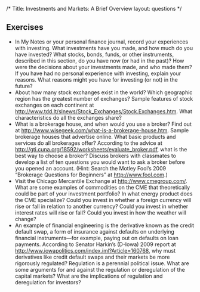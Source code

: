 /*
Title: Investments and Markets: A Brief Overview
layout: questions
*/

## Exercises

- In My Notes or your personal finance journal, record your experiences with investing. What investments have you made, and how much do you have invested? What stocks, bonds, funds, or other instruments, described in this section, do you have now (or had in the past)? How were the decisions about your investments made, and who made them? If you have had no personal experience with investing, explain your reasons. What reasons might you have for investing (or not) in the future?
- About how many stock exchanges exist in the world? Which geographic region has the greatest number of exchanges? Sample features of stock exchanges on each continent at http://www.tdd.lt/slnews/Stock_Exchanges/Stock.Exchanges.htm. What characteristics do all the exchanges share?
- What is a brokerage house, and when would you use a broker? Find out at http://www.wisegeek.com/what-is-a-brokerage-house.htm. Sample brokerage houses that advertise online. What basic products and services do all brokerages offer? According to the advice at http://gti.cuna.org/18592/worksheets/evaluate_broker.pdf, what is the best way to choose a broker? Discuss brokers with classmates to develop a list of ten questions you would want to ask a broker before you opened an account. (Hint: Search the Motley Fool’s 2009 “Brokerage Questions for Beginners” at http://www.fool.com.)
- Visit the Chicago Mercantile Exchange at http://www.cmegroup.com/. What are some examples of commodities on the CME that theoretically could be part of your investment portfolio? In what energy product does the CME specialize? Could you invest in whether a foreign currency will rise or fall in relation to another currency? Could you invest in whether interest rates will rise or fall? Could you invest in how the weather will change?
- An example of financial engineering is the derivative known as the credit default swap, a form of insurance against defaults on underlying financial instruments—for example, paying out on defaults on loan payments. According to Senator Harkin’s (D-Iowa) 2009 report at http://www.iowapolitics.com/index.iml?Article=160768, why must derivatives like credit default swaps and their markets be more rigorously regulated? Regulation is a perennial political issue. What are some arguments for and against the regulation or deregulation of the capital markets? What are the implications of regulation and deregulation for investors?

